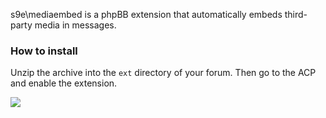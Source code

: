 s9e\mediaembed is a phpBB extension that automatically embeds third-party media in messages.

### How to install

Unzip the archive into the `ext` directory of your forum. Then go to the ACP and enable the extension.

![](http://i.imgur.com/i64CxlC.png)